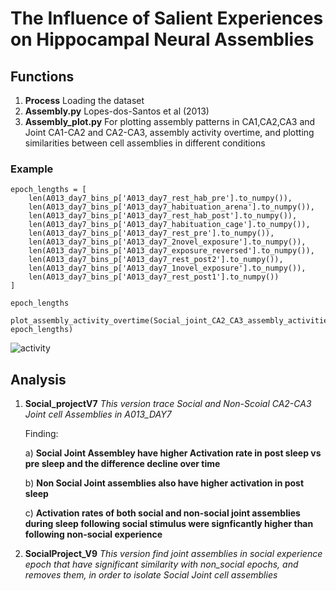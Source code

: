 # The Influence of Salient Experiences on Hippocampal Neural Assemblies

## Functions
1. **Process** Loading the dataset
2. **Assembly.py**   Lopes-dos-Santos et al (2013)
3. **Assembly_plot.py** For plotting assembly patterns in CA1,CA2,CA3 and Joint CA1-CA2 and CA2-CA3, assembly activity overtime, and plotting similarities between cell assemblies in different conditions

### Example
```
epoch_lengths = [
    len(A013_day7_bins_p['A013_day7_rest_hab_pre'].to_numpy()),
    len(A013_day7_bins_p['A013_day7_habituation_arena'].to_numpy()),
    len(A013_day7_bins_p['A013_day7_rest_hab_post'].to_numpy()),
    len(A013_day7_bins_p['A013_day7_habituation_cage'].to_numpy()),
    len(A013_day7_bins_p['A013_day7_rest_pre'].to_numpy()),
    len(A013_day7_bins_p['A013_day7_2novel_exposure'].to_numpy()),
    len(A013_day7_bins_p['A013_day7_exposure_reversed'].to_numpy()),
    len(A013_day7_bins_p['A013_day7_rest_post2'].to_numpy()),
    len(A013_day7_bins_p['A013_day7_1novel_exposure'].to_numpy()),
    len(A013_day7_bins_p['A013_day7_rest_post1'].to_numpy())
]

epoch_lengths

plot_assembly_activity_overtime(Social_joint_CA2_CA3_assembly_activities_over_time, epoch_lengths)

```

![activity](https://github.com/user-attachments/assets/0cee3168-0720-4884-9358-6b7a2bbe153b)


## Analysis

1. **Social_projectV7** _This version trace Social and Non-Scoial CA2-CA3 Joint cell Assemblies in A013_DAY7_

   Finding:

   a) **Social Joint Assembley have higher Activation rate in post sleep vs pre sleep and the difference decline over time**

   b) **Non Social Joint assemblies also have higher activation in post sleep**

   c) **Activation rates of both social and non-social joint assemblies during sleep following social stimulus were signficantly higher than following non-social experience**

   
2. **SocialProject_V9** _This version find joint assemblies in social experience epoch that have significant similarity with non_social epochs, and removes them, in order to isolate Social Joint cell assemblies_




